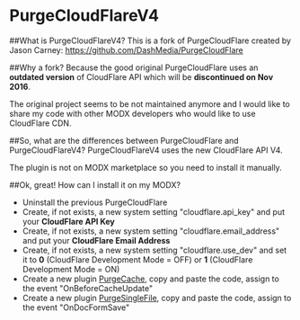 PurgeCloudFlareV4
=================

##What is PurgeCloudFlareV4?
This is a fork of PurgeCloudFlare created by Jason Carney: https://github.com/DashMedia/PurgeCloudFlare

##Why a fork?
Because the good original PurgeCloudFlare uses an **outdated version** of CloudFlare API which will be **discontinued on Nov 2016**.

The original project seems to be not maintained anymore and I would like to share my code with other MODX developers who would like to use CloudFlare CDN.

##So, what are the differences between PurgeCloudFlare and PurgeCloudFlareV4?
PurgeCloudFlareV4 uses the new CloudFlare API V4.

The plugin is not on MODX marketplace so you need to install it manually.

##Ok, great! How can I install it on my MODX?
* Uninstall the previous PurgeCloudFlare
* Create, if not exists, a new system setting "cloudflare.api_key" and put your **CloudFlare API Key**
* Create, if not exists, a new system setting "cloudflare.email_address" and put your **CloudFlare Email Address**
* Create, if not exists, a new system setting "cloudflare.use_dev" and set it to **0** (CloudFlare Development Mode = OFF) or **1** (CloudFlare Development Mode = ON)
* Create a new plugin [PurgeCache](https://github.com/friimaind/PurgeCloudFlareV4/blob/master/elements/plugins/PurgeCache.php), copy and paste the code, assign to the event "OnBeforeCacheUpdate"
* Create a new plugin [PurgeSingleFile](https://github.com/friimaind/PurgeCloudFlareV4/blob/master/elements/plugins/PurgeSingleFile.php), copy and paste the code, assign to the event "OnDocFormSave"
